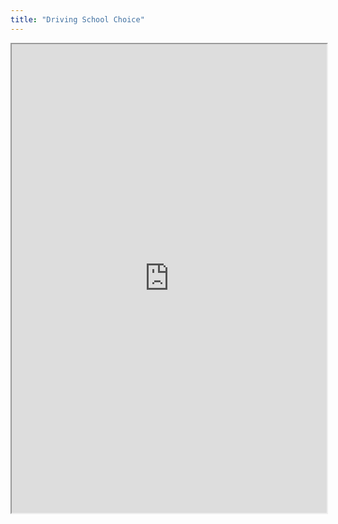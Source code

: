 ```yaml
---
title: "Driving School Choice"
---
```




<iframe height="750" width="100%" src="https://ewelton.github.io/ktest/wiki.html#Driving%20School%20Choice"></iframe>

